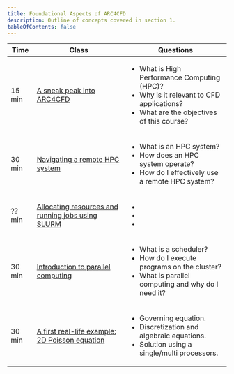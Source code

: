 ```yaml
---
title: Foundational Aspects of ARC4CFD
description: Outline of concepts covered in section 1.
tableOfContents: false
---
```


| Time | Class | Questions |
| ------- | ------- | ------- |
| 15 min | [A sneak peak into ARC4CFD](/section1/part1) | <ul><li>What is High Performance Computing (HPC)?</li><li>Why is it relevant to CFD applications?</li><li>What are the objectives of this course?</li></ul> |
| 30 min | [Navigating a remote HPC system](/section1/part2) | <ul><li>What is an HPC system?</li><li>How does an HPC system operate?</li><li>How do I effectively use a remote HPC system?</li></ul> |
| ?? min | [Allocating resources and running jobs using SLURM](/section1/part3) | <ul><li> </li><li> </li><li> </li></ul> |
| 30 min | [Introduction to parallel computing](/section1/part4) | <ul><li>What is a scheduler?</li><li>How do I execute programs on the cluster?</li><li>What is parallel computing and why do I need it?</li></ul> |
| 30 min | [A first real-life example: 2D Poisson equation](/section1/part5) | <ul><li>Governing equation.</li><li>Discretization and algebraic equations.</li><li>Solution using a single/multi processors.</li></ul> |